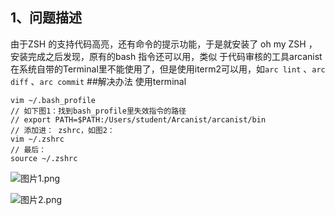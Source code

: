 ## 1、问题描述

由于ZSH 的支持代码高亮，还有命令的提示功能，于是就安装了 oh my ZSH ，安装完成之后发现，原有的bash 指令还可以用，类似 于代码审核的工具arcanist在系统自带的Terminal里不能使用了，但是使用iterm2可以用，如`arc lint`   、`arc diff`  、`arc commit`
##解决办法
使用terminal
```
vim ~/.bash_profile
// 如下图1：找到bash_profile里失效指令的路径
// export PATH=$PATH:/Users/student/Arcanist/arcanist/bin
// 添加进： zshrc，如图2：
vim ~/.zshrc
// 最后：
source ~/.zshrc
```

![图片1.png](https://upload-images.jianshu.io/upload_images/1613923-583e129fe15b65d9.png?imageMogr2/auto-orient/strip%7CimageView2/2/w/520)

![图片2.png](https://upload-images.jianshu.io/upload_images/1613923-0e0faf85e900d0b4.png?imageMogr2/strip%7CimageView2/2/w/520)

